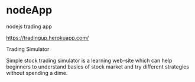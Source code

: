 # nodeApp

nodejs trading app

https://tradingup.herokuapp.com/

Trading Simulator

Simple stock trading simulator is a learning web-site which can help beginners to understand basics of stock market
and try different strategies without spending a dime.
